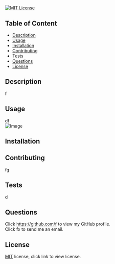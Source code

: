 
# 

[![MIT License](https://img.shields.io/badge/License-MIT-blue)]((https://opensource.org/licenses/MIT))

## Table of Content
  - [Description](#Description)
  - [Usage](#Usage)
  - [Installation](#Installation)
  - [Contributing](#Contributing)
  - [Tests](#Tests)
  - [Questions](#Questions)
  - [License](#License)

## Description
  f

## Usage
  df  
  ![Image](./images/d)

## Installation
  

## Contributing
  fg

## Tests
  d

## Questions
  Click https://github.com/f to view my GitHub profile.  
  Click fx to send me an email.

## License
  [MIT](https://choosealicense.com/licenses/mit/) license, click link to view license.
